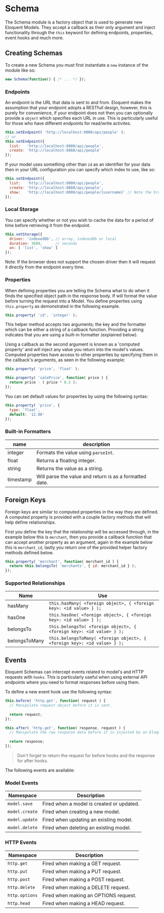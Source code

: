 # Schema

The Schema module is a factory object that is used to generate new Eloquent Models. They accept a callback as their only argument and inject functionality through the `this` keyword for defining endpoints, properties, event hooks and much more.

## Creating Schemas

To create a new Schema you must first instantiate a `new` instance of the module like so:

```javascript
new Schema(function() { /* ... */ });
```

### Endpoints

An endpoint is the URL that data is sent to and from. Eloquent makes the assumption that your endpoint adopts a RESTfull design, however, this is purely for convenience, if your endpoint does not then you can optionally provide a `object` which specifies each URL in use. This is particularly useful for those who have different endpoints for read/write activites.

```javascript
this.setEndpoint( 'http://localhost:8000/api/people' );
// or
this.setEndpoint({
  list:   'http://localhost:8000/api/people',
  create: 'http://localhost:8888/api/people'
});
```

If your model uses something other than `id` as an identifier for your data then in your URL configuration you can specify which index to use, like so:

```javascript
this.setEndpoint({
  list:   'http://localhost:8000/api/people',
  create: 'http://localhost:8888/api/people',
  show:   'http://localhost:8000/api/people/{username}' // Note the braces, this is used to find and replace the value
});
```

### Local Storage

You can specify whether or not you wish to cache the data for a period of time before retrieving it from the endpoint.

```javascript
this.setStorage({
  driver: 'indexedDb', // array, indexedDb or local
  duration: 3600,      // seconds
  on: [ 'list', 'show' ]
});
```
Note: If the browser does not support the chosen driver then it will request it directly from the endpoint every time.

### Properties

When defining properties you are telling the Schema what to do when it finds the specified object path in the response body. If will format the value before turning the request into a Model. You define properties using `this.property` as demonstrated in the following example.

```javascript
this.property( 'id', 'integer' );
```

This helper method accepts two arguments; the key and the formatter which can be either a string of a callback function. Providing a string indicates that you are using a built-in formatter (explained below).

Using a callback as the second argument is known as a 'computed property' and will inject any value you return into the model's values. Computed properties have access to other properties by specifying them in the callback's arguments, as seen in the following example:

```javascript
this.property( 'price', 'float' );

this.property( 'salePrice', function( price ) {
  return price - ( price * 0.2 );
});
```

You can set default values for properties by using the following syntax:

```javascript
this.property( 'price', {
  type: 'float',
  default: '12.80'
});
```


### Built-in Formatters

   name   | description
--------- | ------------
integer   | Formats the value using `parseInt`.
float     | Returns a floating integer.
string    | Returns the value as a string.
timestamp | Will parse the value and return is as a formatted date.

## Foreign Keys

Foreign keys are similar to computed properties in the way they are defined. A computed property is provided with a couple factory methods that will help define relationships.

First you define the key that the relationship will be accessed through, in the example below this is `merchant`, then you provide a callback function that can accept another property as an argument, again in the example below this is `merchant_id`, lastly you return one of the provided helper factory methods defined below.

```javascript
this.property( 'merchant', function( merchant_id ) {
  return this.belongsTo( 'merchants', { id: merchant_id } );
});
```

### Supported Relationships

Name          | Use
------------- | ---
hasMany       | `this.hasMany( <foreign object>, { <foreign key>: <id value> } );`
hasOne        | `this.hasOne( <foreign object>, { <foreign key>: <id value> } );`
belongsTo     | `this.belongsTo( <foreign object>, { <foreign key>: <id value> } );`
belongsToMany | `this.belongsToMany( <foreign object>, { <foreign key>: <id value> } );`

## Events

Eloquent Schemas can intercept events related to model's and HTTP requests with `hooks`. This is particularly useful when using external API endpoints where you need to format responses before using them.

To define a new event hook use the following syntax:

```javascript
this.before( 'http.get', function( request ) {
  // Manipulate request object before it is sent.
  
  return request;
});

this.after( 'http.get', function( response, request ) {
  // Manipulate the raw response data before it is injested by an Eloquent Model.
  
  return response;
});
```

> Don't forget to return the request for before hooks and the response for after hooks.

The following events are available:

### Model Events

Namespace      | Description
------------------- | ------------------------------------------------------
`model.save`    | Fired when a model is created or updated.
`model.create`  | Fired when creating a new model.
`model.update` | Fired when updating an existing model.
`model.delete`  | Fired when deleting an existing model.

### HTTP Events

Namespace      | Description
------------------- | ------------------------------------------------------
`http.get`           | Fired when making a GET request.
`http.put`          | Fired when making a PUT request.
`http.post`        | Fired when making a POST request.
`http.delete`     | Fired when making a DELETE request.
`http.options`   | Fired when making an OPTIONS request.
`http.head`       | Fired when making a HEAD request.
